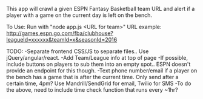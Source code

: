 This app will crawl a given ESPN Fantasy Basketball team URL and alert if a player with a game on the current day is left on the bench.

To Use:
Run with "node app.js \<URL for team\>"
URL example: http://games.espn.go.com/fba/clubhouse?leagueId=xxxxxx&teamId=x&seasonId=2016

TODO:
-Separate frontend CSS/JS to separate files.. Use jQuery/angular/react.
-Add Team/League info at top of page
-If possible, include buttons on players to sub them into an empty spot.. ESPN doesn't provide an endpoint for this though.
-Text phone number/email if a player on the bench has a game that is after the current time.  Only send after a certain time, 4pm?  Use Mandrill/SendGrid for email, Twilio for SMS
-To do the above, need to include time check function that runs every ~1hr?
